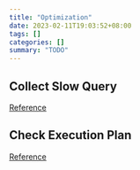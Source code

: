 ```yaml
---
title: "Optimization"
date: 2023-02-11T19:03:52+08:00
tags: []
categories: []
summary: "TODO"
---
```


## Collect Slow Query

[Reference](https://zhuanlan.zhihu.com/p/603559112)

## Check Execution Plan

[Reference](https://zhuanlan.zhihu.com/p/603559112)
